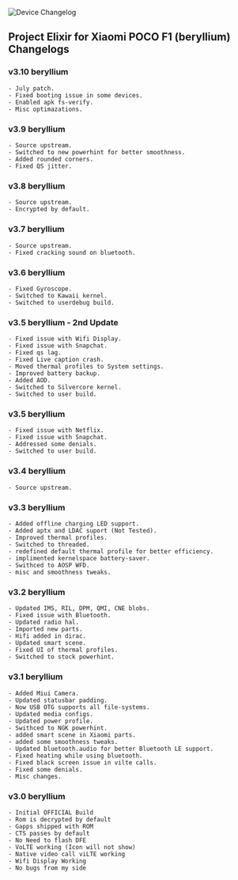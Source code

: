 ![Device Changelog](https://i.imgur.com/C0Wcdr5.png)

## Project Elixir for Xiaomi POCO F1 (beryllium) Changelogs

### v3.10 beryllium
```
- July patch.
- Fixed booting issue in some devices.
- Enabled apk fs-verify.
- Misc optimazations.
```


### v3.9 beryllium
```
- Source upstream.
- Switched to new powerhint for better smoothness.
- Added rounded corners.
- Fixed QS jitter.
```


### v3.8 beryllium
```
- Source upstream.
- Encrypted by default.
```


### v3.7 beryllium
```
- Source upstream.
- Fixed cracking sound on bluetooth.
```

### v3.6 beryllium
```
- Fixed Gyroscope.
- Switched to Kawaii kernel.
- Switched to userdebug build.
```

### v3.5 beryllium - 2nd Update
```
- Fixed issue with Wifi Display.
- Fixed issue with Snapchat.
- Fixed qs lag.
- Fixed Live caption crash.
- Moved thermal profiles to System settings.
- Improved battery backup.
- Added AOD.
- Switched to Silvercore kernel.
- Switched to user build.
```

### v3.5 beryllium
```
- Fixed issue with Netflix.
- Fixed issue with Snapchat.
- Addressed some denials.
- Switched to user build.
```

### v3.4 beryllium
```
- Source upstream.
```

### v3.3 beryllium
```
- Added offline charging LED support.
- Added aptx and LDAC suport (Not Tested).
- Improved thermal profiles.
- Switched to threaded.
- redefined default thermal profile for better efficiency.
- implimented kernelspace battery-saver.
- Swithced to AOSP WFD.
- misc and smoothness tweaks.
```

### v3.2 beryllium
```
- Updated IMS, RIL, DPM, QMI, CNE blobs.
- Fixed issue with Bluetooth.
- Updated radio hal.
- Imported new parts.
- Hifi added in dirac.
- Updated smart scene.
- Fixed UI of thermal profiles.
- Switched to stock powerhint.
```

### v3.1 beryllium
```
- Added Miui Camera.
- Updated statusbar padding.
- Now USB OTG supports all file-systems.
- Updated media configs.
- Updated power profile.
- Swithced to NGK powerhint.
- added smart scene in Xiaomi parts.
- added some smoothness tweaks.
- Updated bluetooth.audio for better Bluetooth LE support.
- Fixed heating while using bluetooth.
- Fixed black screen issue in vilte calls.
- Fixed some denials.
- Misc changes.
```

### v3.0 beryllium
```
- Initial OFFICIAL Build
- Rom is decrypted by default
- Gapps shipped with ROM
- CTS passes by default
- No Need to flash DFE
- VoLTE working (Icon will not show)
- Native video call viLTE working
- Wifi Display Working
- No bugs from my side
```
